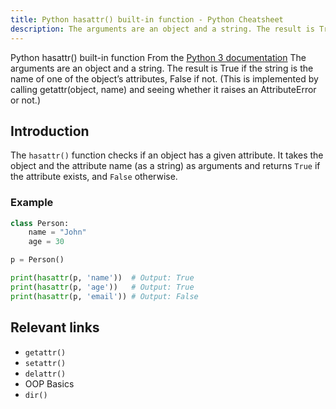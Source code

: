 ```yaml
---
title: Python hasattr() built-in function - Python Cheatsheet
description: The arguments are an object and a string. The result is True if the string is the name of one of the object’s attributes, False if not. (This is implemented by calling getattr(object, name) and seeing whether it raises an AttributeError or not.)
---
```


<base-title :title="frontmatter.title" :description="frontmatter.description">
Python hasattr() built-in function
</base-title>

<base-disclaimer>
  <base-disclaimer-title>
    From the <a target="_blank" href="https://docs.python.org/3/library/functions.html#hasattr">Python 3 documentation</a>
  </base-disclaimer-title>
  <base-disclaimer-content>
   The arguments are an object and a string. The result is True if the string is the name of one of the object’s attributes, False if not. (This is implemented by calling <router-link to="/builtin/getattr">getattr(object, name)</router-link> and seeing whether it raises an AttributeError or not.)
  </base-disclaimer-content>
</base-disclaimer>

## Introduction

The `hasattr()` function checks if an object has a given attribute. It takes the object and the attribute name (as a string) as arguments and returns `True` if the attribute exists, and `False` otherwise.

### Example

```python
class Person:
    name = "John"
    age = 30

p = Person()

print(hasattr(p, 'name'))  # Output: True
print(hasattr(p, 'age'))   # Output: True
print(hasattr(p, 'email')) # Output: False
```

## Relevant links

- <router-link :to="'/builtin/getattr'">`getattr()`</router-link>
- <router-link :to="'/builtin/setattr'">`setattr()`</router-link>
- <router-link :to="'/builtin/delattr'">`delattr()`</router-link>
- <router-link :to="'/cheatsheet/oop-basics'">OOP Basics</router-link>
- <router-link :to="'/builtin/dir'">`dir()`</router-link>
